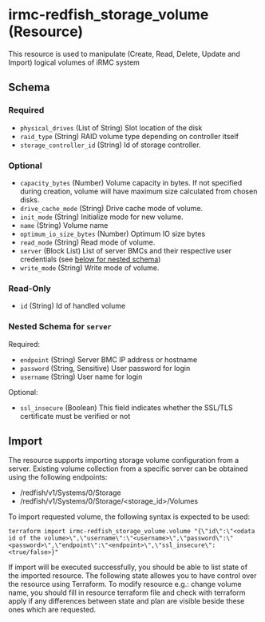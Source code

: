 # irmc-redfish_storage_volume (Resource)

This resource is used to manipulate (Create, Read, Delete, Update and Import) logical volumes of iRMC system


## Schema

### Required

- `physical_drives` (List of String) Slot location of the disk
- `raid_type` (String) RAID volume type depending on controller itself
- `storage_controller_id` (String) Id of storage controller.

### Optional

- `capacity_bytes` (Number) Volume capacity in bytes. If not specified during creation, volume will have maximum size calculated from chosen disks.
- `drive_cache_mode` (String) Drive cache mode of volume.
- `init_mode` (String) Initialize mode for new volume.
- `name` (String) Volume name
- `optimum_io_size_bytes` (Number) Optimum IO size bytes
- `read_mode` (String) Read mode of volume.
- `server` (Block List) List of server BMCs and their respective user credentials (see [below for nested schema](#nestedblock--server))
- `write_mode` (String) Write mode of volume.

### Read-Only

- `id` (String) Id of handled volume

<a id="nestedblock--server"></a>
### Nested Schema for `server`

Required:

- `endpoint` (String) Server BMC IP address or hostname
- `password` (String, Sensitive) User password for login
- `username` (String) User name for login

Optional:

- `ssl_insecure` (Boolean) This field indicates whether the SSL/TLS certificate must be verified or not

## Import

The resource supports importing storage volume configuration from a server.
Existing volume collection from a specific server can be obtained using the following endpoints:
- /redfish/v1/Systems/0/Storage
- /redfish/v1/Systems/0/Storage/<storage_id>/Volumes

To import requested volume, the following syntax is expected to be used:
```shell
terraform import irmc-redfish_storage_volume.volume "{\"id\":\"<odata id of the volume>\",\"username\":\"<username>\",\"password\":\"<password>\",\"endpoint\":\"<endpoint>\",\"ssl_insecure\":<true/false>}"
```

If import will be executed successfully, you should be able to list state of the imported resource.
The following state allowes you to have control over the resource using Terraform.
To modify resource e.g.: change volume name, you should fill in resource terraform file and check with terraform apply if any differences
between state and plan are visible beside these ones which are requested.
